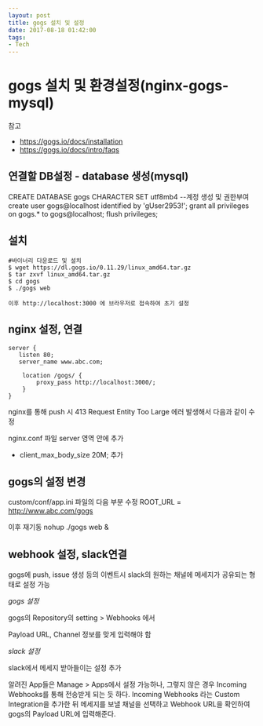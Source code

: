 ```yaml
---
layout: post
title: gogs 설치 및 설정
date: 2017-08-18 01:42:00
tags:
- Tech
---
```



# gogs 설치 및 환경설정(nginx-gogs-mysql)

참고 
- https://gogs.io/docs/installation
- https://gogs.io/docs/intro/faqs

## 연결할 DB설정 - database 생성(mysql)

CREATE DATABASE gogs CHARACTER SET utf8mb4
--계정 생성 및 권한부여
create user gogs@localhost identified by 'gUser2953!';
grant all privileges on gogs.* to gogs@localhost;
flush privileges;

## 설치

    #바이너리 다운로드 및 설치
    $ wget https://dl.gogs.io/0.11.29/linux_amd64.tar.gz
    $ tar zxvf linux_amd64.tar.gz
    $ cd gogs
    $ ./gogs web

    이후 http://localhost:3000 에 브라우저로 접속하여 초기 설정


## nginx 설정, 연결

    server {
       listen 80;
       server_name www.abc.com;

        location /gogs/ {
            proxy_pass http://localhost:3000/;
        }
    }

nginx를 통해 push 시 413 Request Entity Too Large 에러 발생해서 다음과 같이 수정

nginx.conf 파일 server 영역 안에 추가
- client_max_body_size 20M; 추가


## gogs의 설정 변경
    
   custom/conf/app.ini 파일의 다음 부분 수정
   ROOT_URL         = http://www.abc.com/gogs 

   이후 재기동
   nohup ./gogs web &


## webhook 설정, slack연결

gogs에 push, issue 생성 등의 이벤트시 slack의 원하는 채널에 메세지가 공유되는 형태로 설정 가능

*gogs 설정*

gogs의 Repository의  setting > Webhooks 에서

Payload URL, Channel 정보를 맞게 입력해야 함

*slack 설정*

slack에서 메세지 받아들이는 설정 추가

알려진 App들은 Manage > Apps에서 설정 가능하나, 그렇지 않은 경우 Incoming Webhooks를 통해 전송받게 되는 듯 하다. Incoming Webhooks 라는 Custom Integration을 추가한 뒤 메세지를 보낼 채널을 선택하고 Webhook URL을 확인하여 gogs의 Payload URL에 입력해준다.

